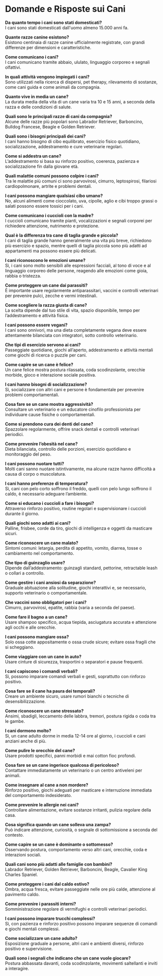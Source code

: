 # Domande e Risposte sui Cani

**Da quanto tempo i cani sono stati domesticati?**  
I cani sono stati domesticati dall'uomo almeno 15.000 anni fa.

**Quante razze canine esistono?**  
Esistono centinaia di razze canine ufficialmente registrate, con grandi differenze per dimensioni e caratteristiche.

**Come comunicano i cani?**  
I cani comunicano tramite abbaio, ululato, linguaggio corporeo e segnali olfattivi.

**In quali attività vengono impiegati i cani?**  
Sono utilizzati nella ricerca di dispersi, pet therapy, rilevamento di sostanze, come cani guida e come animali da compagnia.

**Quanto vive in media un cane?**  
La durata media della vita di un cane varia tra 10 e 15 anni, a seconda della razza e delle condizioni di salute.

**Quali sono le principali razze di cani da compagnia?**  
Alcune delle razze più popolari sono Labrador Retriever, Barboncino, Bulldog Francese, Beagle e Golden Retriever.

**Quali sono i bisogni principali dei cani?**  
I cani hanno bisogno di cibo equilibrato, esercizio fisico quotidiano, socializzazione, addestramento e cure veterinarie regolari.

**Come si addestra un cane?**  
L’addestramento si basa su rinforzo positivo, coerenza, pazienza e socializzazione fin dalla giovane età.

**Quali malattie comuni possono colpire i cani?**  
Tra le malattie più comuni ci sono parvovirosi, cimurro, leptospirosi, filariosi cardiopolmonare, artrite e problemi dentali.

**I cani possono mangiare qualsiasi cibo umano?**  
No, alcuni alimenti come cioccolato, uva, cipolle, aglio e cibi troppo grassi o salati possono essere tossici per i cani.

**Come comunicano i cuccioli con la madre?**  
I cuccioli comunicano tramite pianti, vocalizzazioni e segnali corporei per richiedere attenzione, nutrimento e protezione.

**Qual è la differenza tra cane di taglia grande e piccola?**  
I cani di taglia grande hanno generalmente una vita più breve, richiedono più esercizio e spazio, mentre quelli di taglia piccola sono più adatti ad appartamenti ma possono essere più delicati.

**I cani riconoscono le emozioni umane?**  
Sì, i cani sono molto sensibili alle espressioni facciali, al tono di voce e al linguaggio corporeo delle persone, reagendo alle emozioni come gioia, rabbia o tristezza.

**Come proteggere un cane dai parassiti?**  
È importante usare regolarmente antiparassitari, vaccini e controlli veterinari per prevenire pulci, zecche e vermi intestinali.

**Come scegliere la razza giusta di cane?**  
La scelta dipende dal tuo stile di vita, spazio disponibile, tempo per l’addestramento e attività fisica.

**I cani possono essere vegani?**  
I cani sono onnivori, ma una dieta completamente vegana deve essere attentamente bilanciata con integratori, sotto controllo veterinario.

**Che tipi di esercizio servono ai cani?**  
Passeggiate quotidiane, giochi all’aperto, addestramento e attività mentali come giochi di ricerca o puzzle per cani.

**Come capire se un cane è felice?**  
Un cane felice mostra postura rilassata, coda scodinzolante, orecchie morbide, gioco e interazione sociale positiva.

**I cani hanno bisogni di socializzazione?**  
Sì, socializzare con altri cani e persone è fondamentale per prevenire problemi comportamentali.

**Cosa fare se un cane mostra aggressività?**  
Consultare un veterinario e un educatore cinofilo professionista per individuare cause fisiche o comportamentali.

**Come si prendono cura dei denti del cane?**  
Spazzolare regolarmente, offrire snack dentali e controlli veterinari periodici.

**Come prevenire l’obesità nel cane?**  
Dieta bilanciata, controllo delle porzioni, esercizio quotidiano e monitoraggio del peso.

**I cani possono nuotare tutti?**  
Molti cani sanno nuotare istintivamente, ma alcune razze hanno difficoltà a causa di corpo o muscolatura.

**I cani hanno preferenze di temperatura?**  
Sì, cani con pelo corto soffrono il freddo, quelli con pelo lungo soffrono il caldo, è necessario adeguare l’ambiente.

**Come si educano i cuccioli a fare i bisogni?**  
Attraverso rinforzo positivo, routine regolari e supervisionare i cuccioli durante il giorno.

**Quali giochi sono adatti ai cani?**  
Palline, frisbee, corde da tiro, giochi di intelligenza e oggetti da masticare sicuri.

**Come riconoscere un cane malato?**  
Sintomi comuni: letargia, perdita di appetito, vomito, diarrea, tosse o cambiamento nel comportamento.

**Che tipo di guinzaglio usare?**  
Dipende dall’addestramento: guinzagli standard, pettorine, retractable leash o collari a controllo.

**Come gestire i cani ansiosi da separazione?**  
Graduale abituazione alla solitudine, giochi interattivi e, se necessario, supporto veterinario o comportamentale.

**Che vaccini sono obbligatori per i cani?**  
Cimurro, parvovirosi, epatite, rabbia (varia a seconda del paese).

**Come fare il bagno a un cane?**  
Usare shampoo specifico, acqua tiepida, asciugatura accurata e attenzione agli occhi e alle orecchie.

**I cani possono mangiare ossa?**  
Solo ossa cotte appositamente o ossa crude sicure; evitare ossa fragili che si scheggiano.

**Come viaggiare con un cane in auto?**  
Usare cinture di sicurezza, trasportini o separatori e pause frequenti.

**I cani capiscono i comandi verbali?**  
Sì, possono imparare comandi verbali e gesti, soprattutto con rinforzo positivo.

**Cosa fare se il cane ha paura dei temporali?**  
Creare un ambiente sicuro, usare rumori bianchi o tecniche di desensibilizzazione.

**Come riconoscere un cane stressato?**  
Ansimi, sbadigli, leccamento delle labbra, tremori, postura rigida o coda tra le gambe.

**I cani dormono molto?**  
Sì, un cane adulto dorme in media 12-14 ore al giorno, i cuccioli e cani anziani anche di più.

**Come pulire le orecchie del cane?**  
Usare prodotti specifici, panni morbidi e mai cotton fioc profondi.

**Cosa fare se un cane ingerisce qualcosa di pericoloso?**  
Contattare immediatamente un veterinario o un centro antiveleni per animali.

**Come insegnare al cane a non mordere?**  
Rinforzo positivo, giochi adeguati per masticare e interruzione immediata del comportamento indesiderato.

**Come prevenire le allergie nei cani?**  
Controllare alimentazione, evitare sostanze irritanti, pulizia regolare della casa.

**Cosa significa quando un cane solleva una zampa?**  
Può indicare attenzione, curiosità, o segnale di sottomissione a seconda del contesto.

**Come capire se un cane è dominante o sottomesso?**  
Osservando postura, comportamento verso altri cani, orecchie, coda e interazioni sociali.

**Quali cani sono più adatti alle famiglie con bambini?**  
Labrador Retriever, Golden Retriever, Barboncini, Beagle, Cavalier King Charles Spaniel.

**Come proteggere i cani dal caldo estivo?**  
Ombra, acqua fresca, evitare passeggiate nelle ore più calde, attenzione al pavimento caldo.

**Come prevenire i parassiti interni?**  
Somministrazione regolare di vermifughi e controlli veterinari periodici.

**I cani possono imparare trucchi complessi?**  
Sì, con pazienza e rinforzo positivo possono imparare sequenze di comandi e giochi mentali complessi.

**Come socializzare un cane adulto?**  
Esposizione graduale a persone, altri cani e ambienti diversi, rinforzo positivo e supervisione.

**Quali sono i segnali che indicano che un cane vuole giocare?**  
Postura abbassata davanti, coda scodinzolante, movimenti saltellanti e inviti a interagire.
